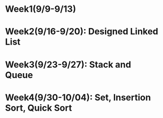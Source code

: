 Week1(9/9-9/13)
===============
Week2(9/16-9/20): Designed Linked List
=======================================
Week3(9/23-9/27): Stack and Queue
==================================
Week4(9/30-10/04): Set, Insertion Sort, Quick Sort
===================================================
